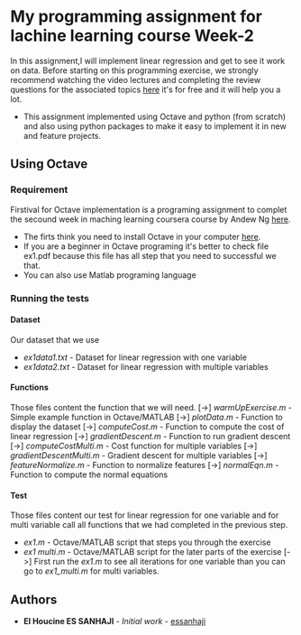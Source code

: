 # My programming assignment for lachine learning course Week-2

In this assignment,I will implement linear regression and get to see it work on data. Before starting on this programming exercise, we strongly recommend watching the video lectures and completing the review questions for the associated topics [here](https://www.coursera.org/learn/machine-learning) it's for free and it will help you a lot.
- This assignment implemented using Octave and python (from scratch) and also using python packages to make it easy to implement it in new and feature projects.

## Using Octave

### Requirement

Firstival for Octave implementation is a programing assignment to complet the secound week in maching learning coursera course by Andew Ng [here](https://www.coursera.org/learn/machine-learning).
- The firts think you need to install Octave in your computer [here](https://www.gnu.org/software/octave/download.html).
- If you are a beginner in Octave programing it's better to check file ex1.pdf because this file has all step that you need to successful we that.
- You can also use Matlab programing language

### Running the tests
#### Dataset
Our dataset that we use
- *ex1data1.txt* - Dataset for linear regression with one variable 
- *ex1data2.txt* - Dataset for linear regression with multiple variables
#### Functions
Those files content the function that we will need.
[->] *warmUpExercise.m* - Simple example function in Octave/MATLAB 
[->] *plotData.m* - Function to display the dataset 
[->] *computeCost.m* - Function to compute the cost of linear regression 
[->] *gradientDescent.m* - Function to run gradient descent 
[->] *computeCostMulti.m* - Cost function for multiple variables 
[->] *gradientDescentMulti.m* - Gradient descent for multiple variables 
[->] *featureNormalize.m* - Function to normalize features 
[->] *normalEqn.m* - Function to compute the normal equations
#### Test
Those files content our test for linear regression for one variable and for multi variable call all functions that we had completed in the previous step.
- *ex1.m* - Octave/MATLAB script that steps you through the exercise 
- *ex1 multi.m* - Octave/MATLAB script for the later parts of the exercise 
[->] First run the *ex1.m* to see all iterations for one variable than you can go to *ex1_multi.m* for multi variables.





## Authors

* **El Houcine ES SANHAJI** - *Initial work* - [essanhaji](https://github.com/essanhaji)